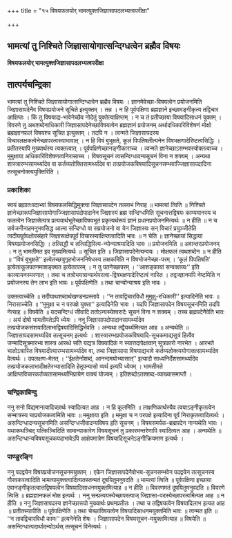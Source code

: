+++
title = "१५ विषयफलयोर् भामत्युक्तजिज्ञासापदलभ्यत्वपरीक्षा"

+++


## भामत्यां तु निश्चिते जिज्ञासायोगात्सन्दिग्धत्वेन ब्रह्मैव विषयः

**विषयफलयोर् भामत्युक्तजिज्ञासापदलभ्यत्वपरीक्षा**

## **तात्पर्यचन्द्रिका**

भामत्यां तु निश्चिते जिज्ञासायोगात्सन्दिग्धत्वेन ब्रह्मैव विषयः । ज्ञानमेवेच्छा-विषयत्वेन प्रयोजनमिति जिज्ञासापदेनैव विषयप्रयोजने सूचिते इत्युक्तम् । तन्न । न हि पूर्वपक्षिणा ब्रह्मज्ञाने इच्छामङ्गीकृत्य तद्विचार आक्षिप्तः । किं तु विषयाद्य-भावेनेच्छैव नोदेतुं युक्तेत्याक्षिप्तम् । न च तं प्रतीच्छाया विषयादिसाधनं युक्तम् । विवरणे तु अथशब्देनाधिकारी जिज्ञासापदेनेच्छाविषयत्वेन ब्रह्मज्ञानं प्रयोजनम् अर्थादधिकारिविशेषणं मोक्षो ब्रह्मज्ञानफलं विषयश्च सूचित इत्युक्तम् । तदपि न । त्वन्मते जिज्ञासापदस्य विचारलक्षकत्वेनेच्छापरत्वस्याभावात् । न हि विषं बुभुक्षते, कूलं पिपतिषतीत्यनेन विषभक्षणादेरिष्टत्वसिद्धिः । प्रतीतस्यापि मुख्यार्थस्य त्यक्तत्वात् । पूर्वपक्षिणेच्छानङ्गीकाराच्च । त्वन्मते ज्ञानेच्छाऽसम्भवस्योक्तत्वाच्च । मुमुक्षाया अधिकारिविशेषणत्वनिरासाच्च । विषयसूचनं त्वसन्दिग्धादन्यसूचनं विना न शक्यम् । अन्यथा शास्त्रारम्भसामर्थ्यादेव वा कर्तव्यतोक्तिसामर्थ्यादेव वा तत्प्रयोजकविषयादिसूचनसम्भवाज्जिज्ञासापदादिना तत्सूचनोक्त्ययुक्तिरिति ।

### **प्रकाशिका**

स्वयं ब्रह्मातःपदाभ्यां विषयफलसिद्धिमुक्त्वा जिज्ञासापदेन तल्लाभं निराह ॥ भामत्यां त्विति ॥ निश्चिते ज्ञानेच्छारूपजिज्ञासायोगाज्जिज्ञासापदोपादानेन जिज्ञास्यं ब्रह्म सन्दिग्धमिति सूचनात्तद्विषयः काम्यमानस्य च फलत्वेन जिज्ञासेत्यत्र प्रत्ययार्थभूतेच्छाविषयभूतं प्रकृत्यर्थरूपं ज्ञानं प्रधानप्रयोजनमित्यर्थः ॥ न हीति ॥ न च सर्वजनीनाहमनुभवसिद्ध आत्मा सन्दिग्धो वा सप्रयोजनो वा येन जिज्ञास्यः सन् विचारं प्रयुञ्जीतेति त्वदीयपूर्वपक्षोपसंहारे जिज्ञासाक्षेपपूर्वं विचारस्याक्षिप्तत्वादिति भावः ॥ न चेति ॥ ज्ञानेच्छायां सिद्धायां विषयप्रयोजनसिद्धिः । तत्सिद्धौ च तत्सिद्धिरित्य-न्योन्याश्रयादिति भावः ॥ प्रयोजनमिति ॥ अवान्तरप्रयोजनम् । न तु भामतीमत इव मुख्यमित्यर्थः ॥ सूचित इति ॥ जिज्ञासापदेनेत्यन्वयः । मोक्षफलं त्वथशब्देन ॥ न हीति ॥ ‘‘विषं बुभुक्षते’’ इत्येतच्छत्रुगृहभोजननिषेधस्य लक्षकमिति न विषभोजनेच्छा-परम् । ‘कूलं पिपतिषति’ इत्येतत्कूलपतनमाशङ्क्यत इत्येतत्परम् । न तु पतनेच्छापरम् । ‘‘आशङ्कायां सन्वक्तव्यः’’ इति कात्यायनस्मरणात् । तथा च तत्रोभयत्रान्यार्थपरत्वा-द्विषभक्षणादेरिष्टत्वं नास्ति । तद्वज्ज्ञानमपि नेष्टमिति न प्रयोजनस्य तेन लाभ इति भावः ॥ पूर्वपक्षिणेति ॥ तथा चान्योन्याश्रय इति भावः ।

उक्तत्वाच्चेति ॥ तदीयाथशब्दार्थखण्डनप्रस्तावे । ‘‘न तावद्विचारविधौ मुमुक्षु-रधिकारी’’ इत्यादिनेति भावः ॥ निरासाच्चेति ॥ ‘‘मुमुक्षा च न परपक्षे युक्ता’’ इत्यादिनेति भावः । यदपि जिज्ञासापदेन विषयसूचनमिति तदपि नेत्याह ॥ विषयेति ॥ यदसन्दिग्धं जीवादि ततोऽन्यस्येश्वरादेः सूचनं विना न शक्यम् । तच्च ब्रह्मपदेनैवेति भावः । अयं दोषो भामतीमतेऽपि ध्येयः । ननु जिज्ञासापदोपादानसामर्थ्यादेव तत्प्रयोजकसंशयादिलाभाद्विषयादिसिद्धिर्भवति । अन्यथा तद्वैयर्थ्यमित्यत आह ॥ अन्यथेति ॥ जिज्ञासापदसामर्थ्यादेव तत्सूचनम् इत्यर्थः । शास्त्रारम्भप्रयोजकविषयादि-सूचकमाद्यसूत्रं हित्वैव जन्मादिसूत्रमारभ्य शास्त्र आरब्धे सति यद्यत्र विषयादिकं न स्यात्तदापेक्षावान् सूत्रकारो नारभेत । आरभते चातोऽत्रास्ति विषयादीत्यारम्भसामर्थ्यादेव वा, तथा जिज्ञासाया विषयाद्यभावे कर्तव्यतोक्त्ययोगात्तत्सामर्थ्यादेव वेत्यर्थः । उपलक्षण-मेतत् । ‘‘ईक्षतेर्नाशब्दं, आनन्दमयोभ्यासात्’’ इत्यादौ साध्यनिर्देशसामर्थ्यादेव तत्प्रयोजकलाभादीक्षतेरभ्यासादिति हेतूपन्यासो व्यर्थ इत्यपि ध्येयम् । भामतीमते आक्षिप्तविचारकर्तव्यतासामर्थ्याभिप्रायेण वाक्यं योज्यम् । इतिशब्दोऽतश्शब्द-व्याख्यासमाप्तौ ।

### **चन्द्रिकाबिन्दु**

ननु सनो विद्यमानत्वादिच्छार्थः स्यादित्यत आह । न हि कूलमिति ॥ लाक्षणिकार्थस्यैव त्वयाऽङ्गीकृतत्वेन सन्मात्रस्य चाप्रयोजकत्वमिति भावः ॥ ममुक्षाया इति ॥ ममुक्षा च न परपक्षे इत्यादिना पूर्वं निराकृतत्वादित्यर्थः । असन्दिग्धादन्यसूचनमिति असन्दिग्धजीवादन्यविषय इति सूचनम् । विषयसमर्पक-ब्रह्मपदेन नान्यथेति भावः । यथाकथञ्चिद् यत्किञ्चिदिति सामान्याकारेण विषयसूचनं तु प्रकारमन्तरेणापि स्यादित्यत आह । अन्यथेति ॥ असन्दिग्धान्यविषयसूचकपदाभावेऽपि आक्षेपमात्रेण विषयादिसूचनेऽङ्गीक्रियमाण इत्यर्थः ।

### **पाण्डुरङ्गि**

ननु पदद्वयेन विषयप्रयोजनसूचनमयुक्तम् । एकेन जिज्ञासापदेनैवोभय-सूचनसम्भवेन पदद्वयेन तत्सूचनस्य गौरवकरत्वादिति भामत्यामुक्तत्वादित्यतस्तन्मतं दूषयितुमनुवदति ॥ भामत्यां त्विति ॥ पूर्वपक्षिणा इच्छाया एवानङ्गीकृतत्वात्तद्विषयत्वेन विषयादिसाधनमयुक्तमित्याह ॥ न हीति ॥ विवरणमतं दूषयितुमनुवदति ॥ विवरणे त्विति ॥ ब्रह्मज्ञानफलं मोक्ष इत्यर्थः । ननु सन्प्रत्ययस्येच्छापरत्वाज् जिज्ञासा-पदस्येच्छापरत्वमित्यत आह ॥ न हीति ॥ ननु जिज्ञासापदस्य ज्ञानेच्छारूपो मुख्यार्थः प्रथमप्रतीतः । तथा च तद्विषयत्वेन विषयादिलाभ इत्यत आह ॥ प्रतीतस्यापीति ॥ पूर्वपक्षिणेति ॥ तथा चेच्छाविषयत्वेन विषयादिसाधनमयुक्तमिति भावः ॥ त्वन्मत इति ॥ ‘‘न तावद्विचारविधौ कामः’’ इत्यनेनेति शेषः । जिज्ञासापदेन विषयसूचन-मयुक्तमित्याह ॥ विषयेति ॥ असन्दिग्धात्पदार्थादन्योऽर्थस् तत्सूचनं विनेत्यर्थः ।

